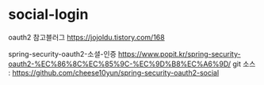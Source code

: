# social-login


oauth2 참고블러그
https://jojoldu.tistory.com/168



spring-security-oauth2-소셜-인증
https://www.popit.kr/spring-security-oauth2-%EC%86%8C%EC%85%9C-%EC%9D%B8%EC%A6%9D/
git 소스 : https://github.com/cheese10yun/spring-security-oauth2-social
